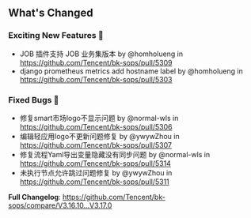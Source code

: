 <!-- Release notes generated using configuration in .github/release.yml at master -->

## What's Changed
### Exciting New Features 🎉
* JOB 插件支持 JOB 业务集版本 by @homholueng in https://github.com/Tencent/bk-sops/pull/5309
* django prometheus metrics add hostname label by @homholueng in https://github.com/Tencent/bk-sops/pull/5303
### Fixed Bugs 👾
* 修复smart市场logo不显示问题 by @normal-wls in https://github.com/Tencent/bk-sops/pull/5306
* 编辑轻应用logo不更新问题修复 by @ywywZhou in https://github.com/Tencent/bk-sops/pull/5307
* 修复流程Yaml导出变量隐藏没有同步问题 by @normal-wls in https://github.com/Tencent/bk-sops/pull/5314
* 未执行节点允许跳过问题修复 by @ywywZhou in https://github.com/Tencent/bk-sops/pull/5311


**Full Changelog**: https://github.com/Tencent/bk-sops/compare/V3.16.10...V3.17.0